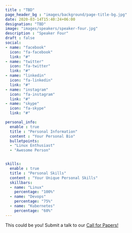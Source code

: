 ```yaml
---
title : "TBD"
page_header_bg : "images/background/page-title-bg.jpg"
date: 2020-03-14T15:40:24+06:00
designation: "TBD"
image: "images/speakers/speaker-four.jpg"
description : "Speaker Four"
draft : false
social:
- name: "facebook"
  icon: "fa-facebook"
  link: "#"
- name: "twitter"
  icon: "fa-twitter"
  link: "#"
- name: "linkedin"
  icon: "fa-linkedin"
  link: "#"
- name: "instagram"
  icon: "fa-instagram"
  link: "#"
- name: "skype"
  icon: "fa-skype"
  link: "#"

personal_info:
  enable : true
  title : "Personal Information"
  content : "Your Personal Bio"
  bulletpoints:
  - "Linux Enthusiast"
  - "Awesome Person"


skills:
  enable : true
  title : "Personal Skills"
  content : "Your Unique Personal Skills"
  skillbars:
  - name: "Linux"
    percentage: "100%"
  - name: "Devops"
    percentage: "75%"
  - name: "Kubernetes"
    percentage: "60%"
---
```

This could be you! Submit a talk to our [Call for Papers!](https://www.papercall.io/txlf2024)